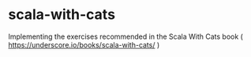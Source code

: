 # scala-with-cats
Implementing the exercises recommended in the Scala With Cats book ( https://underscore.io/books/scala-with-cats/ )
